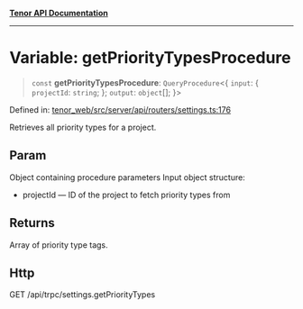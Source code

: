 [**Tenor API Documentation**](../../README.md)

***

# Variable: getPriorityTypesProcedure

> `const` **getPriorityTypesProcedure**: `QueryProcedure`\<\{ `input`: \{ `projectId`: `string`; \}; `output`: `object`[]; \}\>

Defined in: [tenor\_web/src/server/api/routers/settings.ts:176](https://github.com/Apantli/Tenor/blob/b33873959b5093fc3e3d66ac4f230a78a6395bbd/tenor_web/src/server/api/routers/settings.ts#L176)

Retrieves all priority types for a project.

## Param

Object containing procedure parameters
Input object structure:
- projectId — ID of the project to fetch priority types from

## Returns

Array of priority type tags.

## Http

GET /api/trpc/settings.getPriorityTypes
